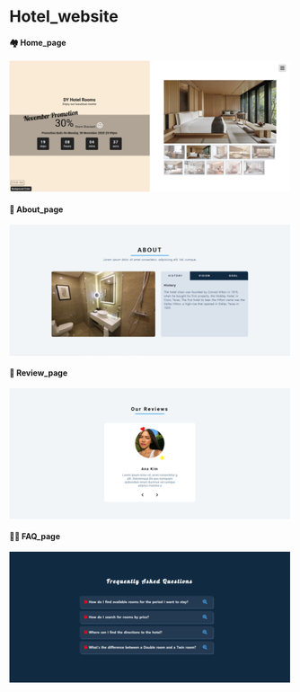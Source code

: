 # Hotel_website

#### 🏘 Home_page
<img src="img/screenshot/screenshot_home.png" width="500" height="233">


#### 🎀 About_page
<img src="img/screenshot/screenshot_about.png" width="500" height="233">


#### 👩 Review_page
<img src="img/screenshot/screenshot_review.png" width="500" height="233">


#### 🧙‍♀️ FAQ_page
<img src="img/screenshot/screenshot_faq.png" width="500" height="233">
